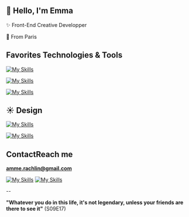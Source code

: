 ## 👋 Hello, I'm Emma

✨ Front-End Creative Developper

🌱 From Paris


## Favorites Technologies & Tools

[![My Skills](https://skillicons.dev/icons?i=react,ts,html,css,threejs,py)](https://github.com/ammeraca/)

[![My Skills](https://skillicons.dev/icons?i=js,c,cpp,cs,ocaml,swift,androidstudio,unity)](https://github.com/ammeraca/)

[![My Skills](https://skillicons.dev/icons?i=git,vscode,arch,linux,latex)](https://github.com/ammeraca/)

## ☀️ Design

[![My Skills](https://skillicons.dev/icons?i=figma,ps,ai,xd)](https://github.com/ammeraca/)

[![My Skills](https://skillicons.dev/icons?i=blender)](https://github.com/ammeraca/)

## ContactReach me

**amme.rachlin@gmail.com**

[![My Skills](https://skillicons.dev/icons?i=instagram)](https://instagram.com/mama_clic)
[![My Skills](https://skillicons.dev/icons?i=linkedin)](https://linkedin.com/in/ammerchn)

--

**"Whatever you do in this life, it's not legendary, unless your friends are there to see it"** (S09E17)

<!--
- 🌱 I’m currently learning Blender, nextjs, nuxtjs, sass, materialize, GSAP

[![My Skills](https://skillicons.dev/icons?i=postgres,java,ruby,rails,tailwind)](https://github.com/ammeraca/)

- 👯 I’m looking to collaborate on creative projects, design and development of all kind
- 💬 Ask me about react, design, photography
-->
